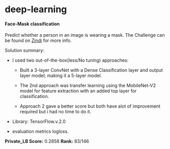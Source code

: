 # deep-learning

#### Face-Mask classification

Predict whether a person in an image is wearing a mask.
The Challenge can be found on [Zindi](https://zindi.africa/hackathons/spot-the-mask-challenge/) for more info.

Solution summary:

* I used two out-of-the-box(less/No tuning) approaches:
  * Built a 3-layer ConvNet with a Dense Classification layer and output layer model; making it a 5-layer model.

  * The 2nd approach was transfer learning using the MobileNet-V2 model for feature extraction with an added top layer for classification.

  * Approach 2 gave a better score but both have alot of improvement required but i had no time to do it.


* Library: TensorFlow.v.2.0
* evaluation metrics logloss.

**Private_LB Score:** 0.2858 **Rank:** 83/146

